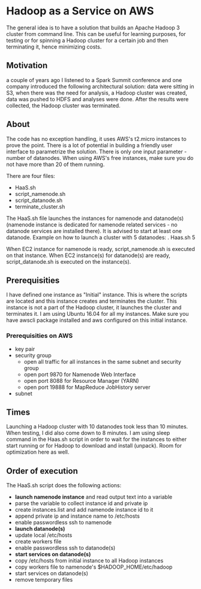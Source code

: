 # Hadoop as a Service on AWS

The general idea is to have a solution that builds an Apache Hadoop 3 cluster from command line.
This can be useful for learning purposes, for testing or for spinning a Hadoop cluster for a certain job and then terminating it, hence minimizing costs.

## Motivation
a couple of years ago I listened to a Spark Summit conference and one company introduced the following architectural solution: data were sitting in S3, when there was the need for analysis, a Hadoop cluster was created, data was pushed to HDFS and analyses were done. After the results were collected, the Hadoop cluster was terminated.

## About
The code has no exception handling, it uses AWS's t2.micro instances to prove the point. There is a lot of potential in building a friendly user interface to parametrize the solution. There is only one input parameter - number of datanodes. When using AWS's free instances, make sure you do not have more than 20 of them running.

There are four files:
- HaaS.sh
- script_namenode.sh
- script_datanode.sh
- terminate_cluster.sh

The HaaS.sh file launches the instances for namenode and datanode(s) (namenode instance is dedicated for namenode related services - no datanode services are installed there). It is advised to start at least one datanode.
Example on how to launch a cluster with 5 datanodes: . Haas.sh 5

When EC2 instance for namenode is ready, script_namenode.sh is executed on that instance.
When EC2 instance(s) for datanode(s) are ready, script_datanode.sh is executed on the instance(s).

## Prerequisities
I have defined one instance as "Initial" instance. This is where the scripts are located and this instance creates and terminates the cluster. This instance is not a part of the Hadoop cluster, it launches the cluster and terminates it.
I am using Ubuntu 16.04 for all my instances. Make sure you have awscli package installed and aws configured on this initial instance.

### Prerequisities on AWS
* key pair
* security group
  * open all traffic for all instances in the same subnet and security group
  * open port 9870 for Namenode Web Interface
  * open port 8088 for Resource Manager (YARN)
  * open port 19888 for MapReduce JobHistory server
* subnet

## Times
Launching a Hadoop cluster with 10 datanodes took less than 10 minutes. When testing, I did also come down to 8 minutes. I am using sleep command in the Haas.sh script in order to wait for the instances to either start running or for Hadoop to download and install (unpack). Room for optimization here as well.

## Order of execution
The HaaS.sh script does the following actions:
* **launch namenode instance** and read output text into a variable
* parse the variable to collect instance id and private ip
* create instances.list and add namenode instance id to it
* append private ip and instance name to /etc/hosts
* enable passwordless ssh to namenode
* **launch datanode(s)**
* update local /etc/hosts
* create workers file
* enable passwordless ssh to datanode(s)
* **start services on datanode(s)**
* copy /etc/hosts from initial instance to all Hadoop instances
* copy workers file to namenode's $HADOOP_HOME/etc/hadoop
* start services on datanode(s)
* remove temporary files
